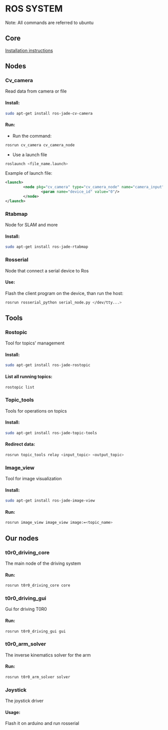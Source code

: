 # ROS SYSTEM

Note: All commands are referred to ubuntu

## Core

[Installation instructions](http://wiki.ros.org/jade/Installation/UbuntuARM)

## Nodes

### **Cv_camera**
Read data from camera or file

#### Install:
```bash
sudo apt-get install ros-jade-cv-camera
```
#### Run:
- Run the command:
```bash
rosrun cv_camera cv_camera_node
```
- Use a launch file
```bash
roslaunch <file_name.launch>
```
Example of launch file:
```xml
<launch>
        <node pkg="cv_camera" type="cv_camera_node" name="camera_input">
                <param name="device_id" value="0"/>
        </node>
</launch>
```

### **Rtabmap**
Node for SLAM and more

#### Install:
```bash
sudo apt-get install ros-jade-rtabmap
```

### **Rosserial**
Node that connect a serial device to Ros

#### Use:
Flash the client program on the device, than run the host:
```bash
rosrun rosserial_python serial_node.py </dev/tty...>
```

## Tools

### **Rostopic**
Tool for topics' management

#### Install:
```bash
sudo apt-get install ros-jade-rostopic
```
#### List all running topics:
```bash
rostopic list
```

### **Topic_tools**
Tools for operations on topics

#### Install:
```bash
sudo apt-get install ros-jade-topic-tools
```
#### Redirect data:
```bash
rosrun topic_tools relay <input_topic> <output_topic>
```

### **Image_view**
Tool for image visualization

#### Install:
```bash
sudo apt-get install ros-jade-image-view
```

#### Run:
```bash
rosrun image_view image_view image:=<topic_name>
```

## Our nodes

### **t0r0_driving_core**
The main node of the driving system

#### Run:
```bash
rosrun t0r0_driving_core core
```

### **t0r0_driving_gui**
Gui for driving T0R0

#### Run:
```bash
rosrun t0r0_driving_gui gui
```

### **t0r0_arm_solver**
The inverse kinematics solver for the arm

#### Run:
```bash
rosrun t0r0_arm_solver solver
```

### Joystick
The joystick driver

#### Usage:
Flash it on arduino and run rosserial
